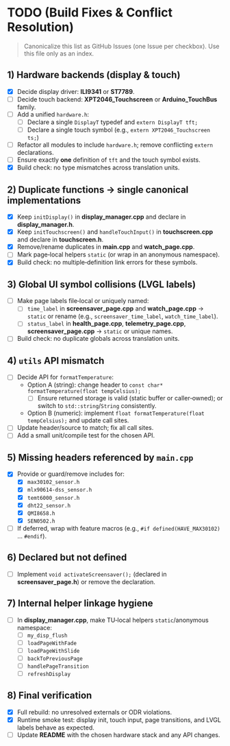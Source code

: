 # TODO (Build Fixes & Conflict Resolution)

> Canonicalize this list as GitHub Issues (one Issue per checkbox). Use this file only as an index.

## 1) Hardware backends (display & touch)
- [x] Decide display driver: **ILI9341** or **ST7789**.
- [ ] Decide touch backend: **XPT2046_Touchscreen** or **Arduino_TouchBus** family.
- [ ] Add a unified `hardware.h`:
  - [ ] Declare a single `DisplayT` typedef and `extern DisplayT tft;`
  - [ ] Declare a single touch symbol (e.g., `extern XPT2046_Touchscreen ts;`)
- [ ] Refactor all modules to include `hardware.h`; remove conflicting `extern` declarations.
- [ ] Ensure exactly **one** definition of `tft` and the touch symbol exists.
- [x] Build check: no type mismatches across translation units.

## 2) Duplicate functions → single canonical implementations
- [x] Keep `initDisplay()` in **display_manager.cpp** and declare in **display_manager.h**.
- [x] Keep `initTouchscreen()` and `handleTouchInput()` in **touchscreen.cpp** and declare in **touchscreen.h**.
- [x] Remove/rename duplicates in **main.cpp** and **watch_page.cpp**.
- [ ] Mark page‑local helpers `static` (or wrap in an anonymous namespace).
- [x] Build check: no multiple‑definition link errors for these symbols.

## 3) Global UI symbol collisions (LVGL labels)
- [ ] Make page labels file‑local or uniquely named:
  - [ ] `time_label` in **screensaver_page.cpp** and **watch_page.cpp** → `static` or rename (e.g., `screensaver_time_label`, `watch_time_label`).
  - [ ] `status_label` in **health_page.cpp**, **telemetry_page.cpp**, **screensaver_page.cpp** → `static` or unique names.
- [ ] Build check: no duplicate globals across translation units.

## 4) `utils` API mismatch
- [ ] Decide API for `formatTemperature`:
  - Option A (string): change header to `const char* formatTemperature(float tempCelsius);`
    - [ ] Ensure returned storage is valid (static buffer or caller‑owned); or switch to `std::string`/`String` consistently.
  - Option B (numeric): implement `float formatTemperature(float tempCelsius);` and update call sites.
- [ ] Update header/source to match; fix all call sites.
- [ ] Add a small unit/compile test for the chosen API.

## 5) Missing headers referenced by `main.cpp`
- [x] Provide or guard/remove includes for:
  - [x] `max30102_sensor.h`
  - [x] `mlx90614-dss_sensor.h`
  - [x] `temt6000_sensor.h`
  - [x] `dht22_sensor.h`
  - [x] `QMI8658.h`
  - [x] `SEN0502.h`
- [ ] If deferred, wrap with feature macros (e.g., `#if defined(HAVE_MAX30102)` … `#endif`).

## 6) Declared but not defined
- [ ] Implement `void activateScreensaver();` (declared in **screensaver_page.h**) or remove the declaration.

## 7) Internal helper linkage hygiene
- [ ] In **display_manager.cpp**, make TU‑local helpers `static`/anonymous namespace:
  - [ ] `my_disp_flush`
  - [ ] `loadPageWithFade`
  - [ ] `loadPageWithSlide`
  - [ ] `backToPreviousPage`
  - [ ] `handlePageTransition`
  - [ ] `refreshDisplay`

## 8) Final verification
- [x] Full rebuild: no unresolved externals or ODR violations.
- [x] Runtime smoke test: display init, touch input, page transitions, and LVGL labels behave as expected.
- [ ] Update **README** with the chosen hardware stack and any API changes.
